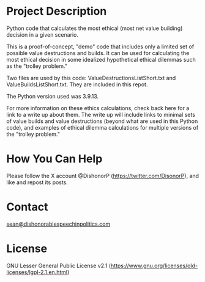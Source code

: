 Project Description 
=================== 
Python code that calculates the
most ethical (most net value building) decision in a given scenario.

This is a proof-of-concept, "demo\" code that includes only a limited
set of possible value destructions and builds. It can be used for
calculating the most ethical decision in some idealized hypothetical
ethical dilemmas such as the "trolley problem."

Two files are used by this code: ValueDestructionsListShort.txt and
ValueBuildsListShort.txt. They are included in this repot.

The Python version used was 3.9.13.

For more information on these ethics calculations, check back here for a
link to a write up about them. The write up will include links to
minimal sets of value builds and value destructions (beyond what are
used in this Python code), and examples of ethical dilemma calculations
for multiple versions of the "trolley problem.\"

How You Can Help 
================ 
Please follow the X account
\@DishonorP (https://twitter.com/DisonorP), and like and repost its
posts.

Contact 
======= 
sean@dishonorablespeechinpolitics.com

License 
======= 
GNU Lesser General Public License v2.1
(https://www.gnu.org/licenses/old-licenses/lgpl-2.1.en.html)
